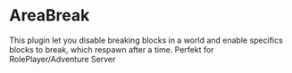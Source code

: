 # AreaBreak
This plugin let you disable breaking blocks in a world and enable specifics blocks to break, which respawn after a time. Perfekt for RolePlayer/Adventure Server
